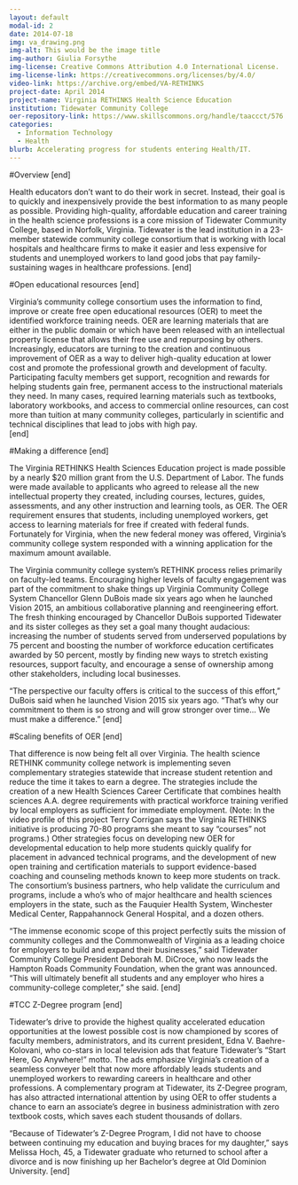 ```yaml
---
layout: default
modal-id: 2
date: 2014-07-18
img: va_drawing.png
img-alt: This would be the image title
img-author: Giulia Forsythe
img-license: Creative Commons Attribution 4.0 International License.
img-license-link: https://creativecommons.org/licenses/by/4.0/
video-link: https://archive.org/embed/VA-RETHINKS
project-date: April 2014
project-name: Virginia RETHINKS Health Science Education
institution: Tidewater Community College
oer-repository-link: https://www.skillscommons.org/handle/taaccct/576
categories:
  - Information Technology
  - Health
blurb: Accelerating progress for students entering Health/IT.
---
```

#Overview
[end]

Health educators don’t want to do their work in secret. Instead, their goal is to quickly and inexpensively provide the best information to as many people as possible.
Providing high-quality, affordable education and career training in the health science professions is a core mission of Tidewater Community College, based in Norfolk, Virginia. Tidewater is the lead institution in a 23-member statewide community college consortium that is working with local hospitals and healthcare firms to make it easier and less expensive for students and unemployed workers to land good jobs that pay family-sustaining wages in healthcare professions.
[end]

#Open educational resources
[end]

Virginia’s community college consortium uses the information to find, improve or create free open educational resources (OER) to meet the identified workforce training needs. OER are learning materials that are either in the public domain or which have been released with an intellectual property license that allows their free use and repurposing by others. Increasingly, educators are turning to the creation and continuous improvement of OER as a way to deliver high-quality education at lower cost and promote the professional growth and development of faculty. Participating faculty members get support, recognition and rewards for helping students gain free, permanent access to the instructional materials they need. In many cases, required learning materials such as textbooks, laboratory workbooks, and access to commercial online resources, can cost more than tuition at many community colleges, particularly in scientific and technical disciplines that lead to jobs with high pay.  
[end]

#Making a difference
[end]

The Virginia RETHINKS Health Sciences Education project is made possible by a nearly $20 million grant from the U.S. Department of Labor. The funds were made available to applicants who agreed to release all the new intellectual property they created, including courses, lectures, guides, assessments, and any other instruction and learning tools, as OER. The OER requirement ensures that students, including unemployed workers, get access to learning materials for free if created with federal funds. Fortunately for Virginia, when the new federal money was offered, Virginia’s community college system responded with a winning application for the maximum amount available. 

The Virginia community college system’s RETHINK process relies primarily on faculty-led teams. Encouraging higher levels of faculty engagement was part of the commitment to shake things up Virginia Community College System Chancellor Glenn DuBois made six years ago when he launched Vision 2015, an ambitious collaborative planning and reengineering effort. The fresh thinking encouraged by Chancellor DuBois supported Tidewater and its sister colleges as they set a goal many thought audacious: increasing the number of students served from underserved populations by 75 percent and boosting the number of workforce education certificates awarded by 50 percent, mostly by finding new ways to stretch existing resources, support faculty, and encourage a sense of ownership among other stakeholders, including local businesses. 

 “The perspective our faculty offers is critical to the success of this effort,” DuBois said when he launched Vision 2015 six years ago. “That’s why our commitment to them is so strong and will grow stronger over time… We must make a difference.” 
[end]

#Scaling benefits of OER
[end]

That difference is now being felt all over Virginia. The health science RETHINK community college network is implementing seven complementary strategies statewide that increase student retention and reduce the time it takes to earn a degree. The strategies include the creation of a new Health Sciences Career Certificate that combines health sciences A.A. degree requirements with practical workforce training verified by local employers as sufficient for immediate employment. (Note: In the video profile of this project Terry Corrigan says the Virginia RETHINKS initiative is producing 70-80 programs she meant to say “courses” not programs.) Other strategies focus on developing new OER for developmental education to help more students quickly qualify for placement in advanced technical programs, and the development of new open training and certification materials to support evidence-based coaching and counseling methods known to keep more students on track. The consortium’s business partners, who help validate the curriculum and programs, include a who’s who of major healthcare and health sciences employers in the state, such as the Fauquier Health System, Winchester Medical Center, Rappahannock General Hospital, and a dozen others.

“The immense economic scope of this project perfectly suits the mission of community colleges and the Commonwealth of Virginia as a leading choice for employers to build and expand their businesses,” said Tidewater Community College President Deborah M. DiCroce, who now leads the Hampton Roads Community Foundation, when the grant was announced. “This will ultimately benefit all students and any employer who hires a community-college completer,” she said.
[end]

#TCC Z-Degree program
[end]

Tidewater’s drive to provide the highest quality accelerated education opportunities at the lowest possible cost is now championed by scores of faculty members, administrators, and its current president, Edna V. Baehre-Kolovani, who co-stars in local television ads that feature Tidewater’s “Start Here, Go Anywhere!” motto. The ads emphasize Virginia’s creation of a seamless conveyer belt that now more affordably leads students and unemployed workers to rewarding careers in healthcare and other professions. A complementary program at Tidewater, its Z-Degree program, has also attracted international attention by using OER to offer students a chance to earn an associate’s degree in business administration with zero textbook costs, which saves each student thousands of dollars.  

“Because of Tidewater’s Z-Degree Program, I did not have to choose between continuing my education and buying braces for my daughter,” says Melissa Hoch, 45, a Tidewater graduate who returned to school after a divorce and is now finishing up her Bachelor’s degree at Old Dominion University.
[end]
